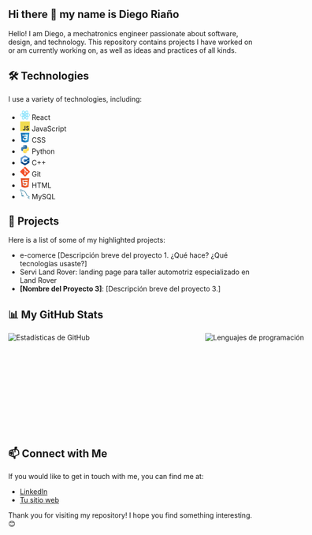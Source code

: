 ## Hi there 👋 my name is Diego Riaño

Hello! I am Diego, a mechatronics engineer passionate about software, design, and technology. This repository contains projects I have worked on or am currently working on, as well as ideas and practices of all kinds.


## 🛠 Technologies

I use a variety of technologies, including:

- <img src="https://raw.githubusercontent.com/devicons/devicon/master/icons/react/react-original.svg" alt="React" width="20" height="20"/> React
- <img src="https://raw.githubusercontent.com/devicons/devicon/master/icons/javascript/javascript-original.svg" alt="JavaScript" width="20" height="20"/> JavaScript
- <img src="https://raw.githubusercontent.com/devicons/devicon/master/icons/css3/css3-original.svg" alt="CSS" width="20" height="20"/> CSS
- <img src="https://raw.githubusercontent.com/devicons/devicon/master/icons/python/python-original.svg" alt="Python" width="20" height="20"/> Python
- <img src="https://raw.githubusercontent.com/devicons/devicon/master/icons/cplusplus/cplusplus-original.svg" alt="C++" width="20" height="20"/> C++
- <img src="https://raw.githubusercontent.com/devicons/devicon/master/icons/git/git-original.svg" alt="Git" width="20" height="20"/> Git
- <img src="https://raw.githubusercontent.com/devicons/devicon/master/icons/html5/html5-original.svg" alt="HTML" width="20" height="20"/> HTML
- <img src="https://raw.githubusercontent.com/devicons/devicon/master/icons/mysql/mysql-original.svg" alt="MySQL" width="20" height="20"/> MySQL

## 🚀 Projects

Here is a list of some of my highlighted projects:

- e-comerce [Descripción breve del proyecto 1. ¿Qué hace? ¿Qué tecnologías usaste?]
- Servi Land Rover: landing page para taller automotriz especializado en Land Rover
- **[Nombre del Proyecto 3]**: [Descripción breve del proyecto 3.]

## 📊 My GitHub Stats

<div style="display: flex; justify-content: space-between;">
  <img src="https://github-readme-stats.vercel.app/api?username=dart01&show_icons=true&theme=radical" alt="Estadísticas de GitHub" width="400" height="200"/>
  <img src="https://github-readme-stats.vercel.app/api/top-langs/?username=dart01&layout=compact&theme=radical" alt="Lenguajes de programación" width="400" height="200"/>
</div>

## 📫 Connect with Me
If you would like to get in touch with me, you can find me at:

- [LinkedIn](https://www.linkedin.com/in/diego-ria%C3%B1o-329748277/)
- [Tu sitio web](tu-sitio-web)

Thank you for visiting my repository! I hope you find something interesting. 😊
<!--
**dart01/dart01** is a ✨ _special_ ✨ repository because its `README.md` (this file) appears on your GitHub profile.

Here are some ideas to get you started:

- 🔭 I’m currently working on ...
- 🌱 I’m currently learning ...
- 👯 I’m looking to collaborate on ...
- 🤔 I’m looking for help with ...
- 💬 Ask me about ...
- 📫 How to reach me: ...
- 😄 Pronouns: ...
- ⚡ Fun fact: ...
-->
